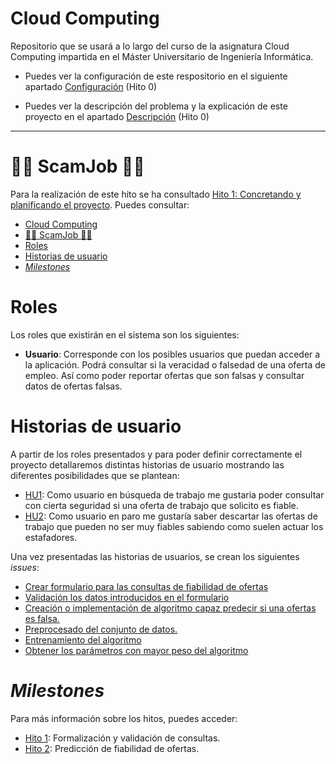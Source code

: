 # Cloud Computing

Repositorio que se usará a lo largo del curso de la asignatura Cloud Computing impartida en el Máster Universitario de Ingeniería Informática.

- Puedes ver la configuración de este respositorio en el siguiente apartado [Configuración](https://github.com/SrArtur/CC_21-22/blob/main/doc/configuracion.md) (Hito 0) 

- Puedes ver la descripción del problema y la explicación de este proyecto en el apartado [Descripción](https://github.com/SrArtur/CC_21-22/blob/main/doc/explicacionProyecto.md) (Hito 0)

****

# :male_detective:  ScamJob   :female_detective:



Para la realización de este hito se ha consultado [Hito 1: Concretando y planificando el proyecto](http://jj.github.io/CC/documentos/proyecto/1.Infraestructura.html). Puedes consultar:
- [Cloud Computing](#cloud-computing)
- [:male_detective:  ScamJob   :female_detective:](#male_detective--scamjob---female_detective)
- [Roles](#roles)
- [Historias de usuario](#historias-de-usuario)
- [_Milestones_](#milestones)

# Roles

Los roles que existirán en el sistema son los siguientes:

- __Usuario__: Corresponde con los posibles usuarios que puedan acceder a la aplicación. Podrá consultar si la veracidad o falsedad de una oferta de empleo. Así como poder reportar ofertas que son falsas y consultar datos de ofertas falsas.

# Historias de usuario

A partir de los roles presentados y para poder definir correctamente el proyecto detallaremos distintas historias de usuario mostrando las diferentes posibilidades que se plantean:

- [HU1](https://github.com/SrArtur/CC_21-22/issues/19): Como usuario en búsqueda de trabajo me gustaria poder consultar con cierta seguridad si una oferta de trabajo que solicito es fiable.
- [HU2](https://github.com/SrArtur/CC_21-22/issues/20): Como usuario en paro me gustaría saber descartar las ofertas de trabajo que pueden no ser muy fiables sabiendo como suelen actuar los estafadores.
  
Una vez presentadas las historias de usuarios, se crean los siguientes _issues_:

- [Crear formulario para las consultas de fiabilidad de ofertas](https://github.com/SrArtur/CC_21-22/issues/21)
- [Validación los datos introducidos en el formulario](https://github.com/SrArtur/CC_21-22/issues/22)
- [Creación o implementación de algoritmo capaz predecir si una ofertas es falsa.](https://github.com/SrArtur/CC_21-22/issues/23)
- [Preprocesado del conjunto de datos.](https://github.com/SrArtur/CC_21-22/issues/24)
- [Entrenamiento del algoritmo](https://github.com/SrArtur/CC_21-22/issues/25)
- [Obtener los parámetros con mayor peso del algoritmo](https://github.com/SrArtur/CC_21-22/issues/26)


# _Milestones_
Para más información sobre los hitos, puedes acceder:
- [Hito 1](https://github.com/SrArtur/CC_21-22/milestone/2): Formalización y validación de consultas.
- [Hito 2](https://github.com/SrArtur/CC_21-22/milestone/3): Predicción de fiabilidad de ofertas.



